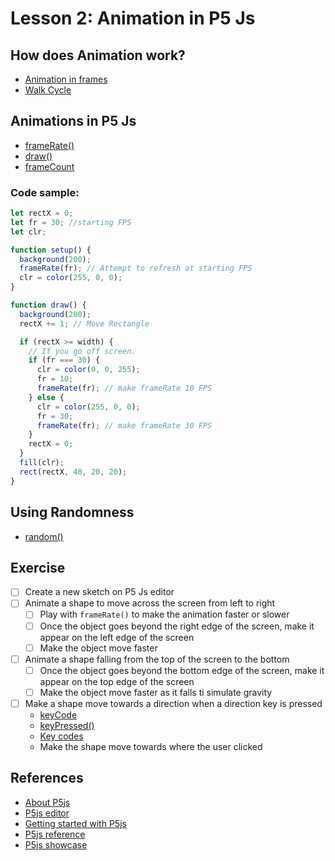 # Lesson 2: Animation in P5 Js

## How does Animation work?
- [Animation in frames](https://www.cs.cornell.edu/courses/cs3152/2021sp/labs/design3/walk.png)
- [Walk Cycle](https://i.gifer.com/5c7V.gif)


## Animations in P5 Js
- [frameRate()](https://p5js.org/reference/#/p5/frameRate)
- [draw()](https://p5js.org/reference/#/p5/draw)
- [frameCount](https://p5js.org/reference/#/p5/frameCount)


### Code sample:

```javascript
let rectX = 0;
let fr = 30; //starting FPS
let clr;

function setup() {
  background(200);
  frameRate(fr); // Attempt to refresh at starting FPS
  clr = color(255, 0, 0);
}

function draw() {
  background(200);
  rectX += 1; // Move Rectangle

  if (rectX >= width) {
    // If you go off screen.
    if (fr === 30) {
      clr = color(0, 0, 255);
      fr = 10;
      frameRate(fr); // make frameRate 10 FPS
    } else {
      clr = color(255, 0, 0);
      fr = 30;
      frameRate(fr); // make frameRate 30 FPS
    }
    rectX = 0;
  }
  fill(clr);
  rect(rectX, 40, 20, 20);
}
```


## Using Randomness
- [random()](https://p5js.org/reference/#/p5/random)



## Exercise
- [ ] Create a new sketch on P5 Js editor
- [ ] Animate a shape to move across the screen from left to right
  - [ ] Play with `frameRate()` to make the animation faster or slower
  - [ ] Once the object goes beyond the right edge of the screen, make it appear on the left edge of the screen
  - [ ] Make the object move faster
- [ ] Animate a shape falling from the top of the screen to the bottom
  - [ ] Once the object goes beyond the bottom edge of the screen, make it appear on the top edge of the screen
  - [ ] Make the object move faster as it falls ti simulate gravity
- [ ] Make a shape move towards a direction when a direction key is pressed
  - [keyCode](https://p5js.org/reference/#/p5/keyCode)
  - [keyPressed()](https://p5js.org/reference/#/p5/keyPressed)
  - [Key codes](https://keycode.info/)
  - Make the shape move towards where the user clicked



## References
- [About P5js](https://p5js.org)
- [P5js editor](https://editor.p5js.org/)
- [Getting started with P5js](https://p5js.org/get-started/)
- [P5js reference](https://p5js.org/reference/)
- [P5js showcase](https://p5js.org/showcase/)
